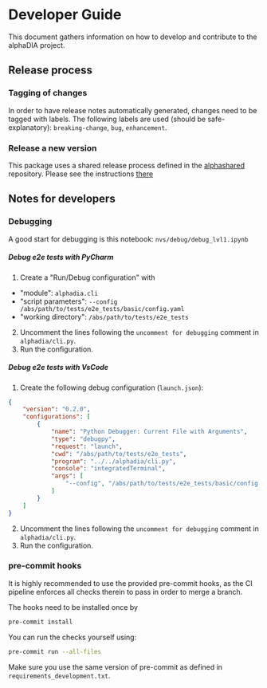 # Developer Guide
This document gathers information on how to develop and contribute to the alphaDIA project.

## Release process

### Tagging of changes
In order to have release notes automatically generated, changes need to be tagged with labels.
The following labels are used (should be safe-explanatory):
`breaking-change`, `bug`, `enhancement`.

### Release a new version
This package uses a shared release process defined in the
[alphashared](https://github.com/MannLabs/alphashared) repository. Please see the instructions
[there](https://github.com/MannLabs/alphashared/blob/reusable-release-workflow/.github/workflows/README.md#release-a-new-version)


## Notes for developers
### Debugging
A good start for debugging is this notebook: `nvs/debug/debug_lvl1.ipynb`

##### Debug e2e tests with PyCharm
1. Create a "Run/Debug configuration" with
 - "module": `alphadia.cli`
 - "script parameters": `--config /abs/path/to/tests/e2e_tests/basic/config.yaml`
 - "working directory": `/abs/path/to/tests/e2e_tests`
2. Uncomment the lines following the `uncomment for debugging` comment in `alphadia/cli.py`.
3. Run the configuration.

##### Debug e2e tests with VsCode
1. Create the following debug configuration (`launch.json`):
```json
{
    "version": "0.2.0",
    "configurations": [
        {
            "name": "Python Debugger: Current File with Arguments",
            "type": "debugpy",
            "request": "launch",
            "cwd": "/abs/path/to/tests/e2e_tests",
            "program": "../../alphadia/cli.py",
            "console": "integratedTerminal",
            "args": [
                "--config", "/abs/path/to/tests/e2e_tests/basic/config.yaml"
            ]
        }
    ]
}
```
2. Uncomment the lines following the `uncomment for debugging` comment in `alphadia/cli.py`.
3. Run the configuration.


### pre-commit hooks
It is highly recommended to use the provided pre-commit hooks, as the CI pipeline enforces all checks therein to
pass in order to merge a branch.

The hooks need to be installed once by
```bash
pre-commit install
```
You can run the checks yourself using:
```bash
pre-commit run --all-files
```
Make sure you use the same version of pre-commit as defined in `requirements_development.txt`.
